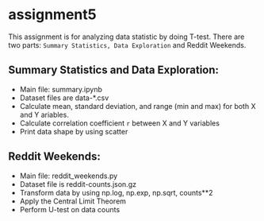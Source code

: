 # assignment5
This assignment is for analyzing data statistic by doing T-test. There are two parts: `Summary Statistics, Data Exploration` and Reddit Weekends.

## Summary Statistics and Data Exploration:
  - Main file: summary.ipynb
  - Dataset files are data-*.csv
  - Calculate mean, standard deviation, and range (min and max) for both X and Y ariables.
  - Calculate correlation coefficient `r` between X and Y variables
  - Print data shape by using scatter
  
  

## Reddit Weekends:
  - Main file: reddit_weekends.py
  - Dataset file is reddit-counts.json.gz
  - Transform data by using np.log, np.exp, np.sqrt, counts**2
  - Apply the Central Limit Theorem
  - Perform U-test on data counts
  
